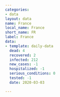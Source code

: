 ```yaml
---
categories:
- data
layout: data
name: France
local_name: France
short_name: FR
label: France
data:
- template: daily-data
  dead: 4
  recovered: 2
  infected: 212
  new_cases: -1
  hospitalized: -1
  serious_conditions: 0
  tested: -1
  date: 2020-03-03

---
```

